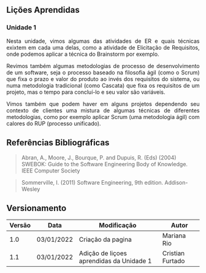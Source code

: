 ## Lições Aprendidas
### Unidade 1
<p style="text-align: justify"> Nesta unidade, vimos algumas das atividades de ER e quais técnicas exixtem em cada uma delas, como a atividade de Elicitação de Requisitos, onde podemos aplicar a técnica do Brainstorm por exemplo.
</p>
<p style="text-align: justify"> Revimos também algumas metodologias de processo de desenvolvimento de um software, seja o processo baseado na filosofia ágil (como o Scrum) que fixa o prazo e valor do produto ao invés dos requisitos do sistema, ou numa metodologia tradicional (como Cascata) que fixa os requisitos de um projeto, mas o tempo para concluí-lo e seu valor são variáveis.
</p>
<p style="text-align: justify"> 
Vimos também que podem haver em alguns projetos dependendo seu contexto de clientes uma mistura de algumas técnicas de diferentes metodologias, como por exemplo aplicar Scrum (uma metodologia ágil) com calores do RUP (processo unificado).
</p>

## Referências Bibliográficas
> Abran, A., Moore, J., Bourque, P. and Dupuis, R. (Eds) (2004) SWEBOK: Guide to the Software Engineering Body of Knowledge. IEEE Computer Society

> Sommerville, I. (2011) Software Engineering, 9th edition. Addison-Wesley

## Versionamento

 Versão|Data      |Modificação        |Autor
-------|----------|-------------------|--------
1.0    |03/01/2022|Criação da pagina| Mariana Rio 
1.1    |03/01/2022|Adição de liçoes aprendidas da Unidade 1| Cristian Furtado


